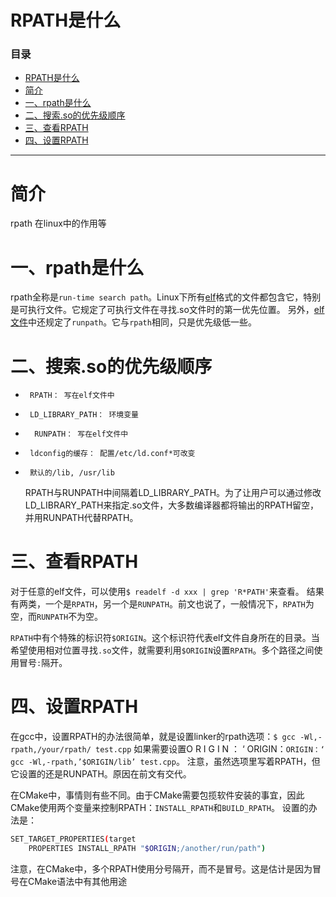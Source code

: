# RPATH是什么



### 目录

- [RPATH是什么](https://blog.csdn.net/qq_43561784/article/details/130217106#RPATH_0)
- [简介](https://blog.csdn.net/qq_43561784/article/details/130217106#_6)
- [一、rpath是什么](https://blog.csdn.net/qq_43561784/article/details/130217106#rpath_9)
- [二、搜索.so的优先级顺序](https://blog.csdn.net/qq_43561784/article/details/130217106#so_13)
- [三、查看RPATH](https://blog.csdn.net/qq_43561784/article/details/130217106#RPATH_21)
- [四、设置RPATH](https://blog.csdn.net/qq_43561784/article/details/130217106#RPATH_27)



------

# 简介

rpath 在linux中的作用等

# 一、rpath是什么

rpath全称是`run-time search path`。Linux下所有[elf](https://so.csdn.net/so/search?q=elf&spm=1001.2101.3001.7020)格式的文件都包含它，特别是可执行文件。它规定了可执行文件在寻找.so文件时的第一优先位置。
另外，[elf文件](https://so.csdn.net/so/search?q=elf文件&spm=1001.2101.3001.7020)中还规定了`runpath`。它与`rpath`相同，只是优先级低一些。

# 二、搜索.so的优先级顺序

- ```
   RPATH： 写在elf文件中
  ```

- ```
   LD_LIBRARY_PATH： 环境变量
  ```

- ```
    RUNPATH： 写在elf文件中
  ```

- ```
   ldconfig的缓存： 配置/etc/ld.conf*可改变
  ```

- ```
   默认的/lib, /usr/lib
  ```

  RPATH与RUNPATH中间隔着LD_LIBRARY_PATH。为了让用户可以通过修改LD_LIBRARY_PATH来指定.so文件，大多数编译器都将输出的RPATH留空，并用RUNPATH代替RPATH。

# 三、查看RPATH

对于任意的elf文件，可以使用`$ readelf -d xxx | grep 'R*PATH'`来查看。
结果有两类，一个是`RPATH`，另一个是`RUNPATH`。前文也说了，一般情况下，`RPATH`为空，而`RUNPATH`不为空。

`RPATH`中有个特殊的标识符`$ORIGIN`。这个标识符代表elf文件自身所在的目录。当希望使用相对位置寻找`.so`文件，就需要利用`$ORIGIN`设置`RPATH`。多个路径之间使用冒号`:`隔开。

# 四、设置RPATH

在gcc中，设置RPATH的办法很简单，就是设置linker的rpath选项：`$ gcc -Wl,-rpath,/your/rpath/ test.cpp`
如果需要设置O R I G I N ： ‘ ORIGIN：`ORIGIN：‘ gcc -Wl,-rpath,’$ORIGIN/lib’ test.cpp`。
注意，虽然选项里写着RPATH，但它设置的还是RUNPATH。原因在前文有交代。

在CMake中，事情则有些不同。由于CMake需要包揽软件安装的事宜，因此CMake使用两个变量来控制RPATH：`INSTALL_RPATH`和`BUILD_RPATH`。
设置的办法是：

```bash
SET_TARGET_PROPERTIES(target
    PROPERTIES INSTALL_RPATH "$ORIGIN;/another/run/path")
```

注意，在CMake中，多个RPATH使用分号隔开，而不是冒号。这是估计是因为冒号在CMake语法中有其他用途